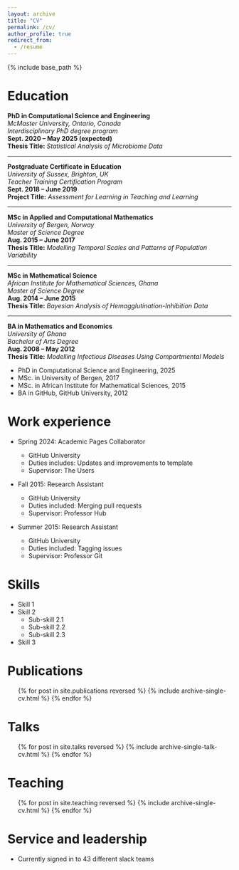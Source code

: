 ```yaml
---
layout: archive
title: "CV"
permalink: /cv/
author_profile: true
redirect_from:
  - /resume
---
```



{% include base_path %}

Education
======
**PhD in Computational Science and Engineering**  
*McMaster University, Ontario, Canada*  
*Interdisciplinary PhD degree program*  
**Sept. 2020 – May 2025 (expected)**  
**Thesis Title:** *Statistical Analysis of Microbiome Data*

---

**Postgraduate Certificate in Education**  
*University of Sussex, Brighton, UK*  
*Teacher Training Certification Program*  
**Sept. 2018 – June 2019**  
**Project Title:** *Assessment for Learning in Teaching and Learning*

---

**MSc in Applied and Computational Mathematics**  
*University of Bergen, Norway*  
*Master of Science Degree*  
**Aug. 2015 – June 2017**  
**Thesis Title:** *Modelling Temporal Scales and Patterns of Population Variability*

---

**MSc in Mathematical Science**  
*African Institute for Mathematical Sciences, Ghana*  
*Master of Science Degree*  
**Aug. 2014 – June 2015**  
**Thesis Title:** *Bayesian Analysis of Hemagglutination-Inhibition Data*

---

**BA in Mathematics and Economics**  
*University of Ghana*  
*Bachelor of Arts Degree*  
**Aug. 2008 – May 2012**  
**Thesis Title:** *Modelling Infectious Diseases Using Compartmental Models*

* PhD in Computational Science and Engineering, 2025
* MSc. in University of Bergen, 2017
* MSc. in African Institute for Mathematical Sciences, 2015
* BA in GitHub, GitHub University, 2012

Work experience
======
* Spring 2024: Academic Pages Collaborator
  * GitHub University
  * Duties includes: Updates and improvements to template
  * Supervisor: The Users

* Fall 2015: Research Assistant
  * GitHub University
  * Duties included: Merging pull requests
  * Supervisor: Professor Hub

* Summer 2015: Research Assistant
  * GitHub University
  * Duties included: Tagging issues
  * Supervisor: Professor Git
  
Skills
======
* Skill 1
* Skill 2
  * Sub-skill 2.1
  * Sub-skill 2.2
  * Sub-skill 2.3
* Skill 3

Publications
======
  <ul>{% for post in site.publications reversed %}
    {% include archive-single-cv.html %}
  {% endfor %}</ul>
  
Talks
======
  <ul>{% for post in site.talks reversed %}
    {% include archive-single-talk-cv.html  %}
  {% endfor %}</ul>
  
Teaching
======
  <ul>{% for post in site.teaching reversed %}
    {% include archive-single-cv.html %}
  {% endfor %}</ul>
  
Service and leadership
======
* Currently signed in to 43 different slack teams

